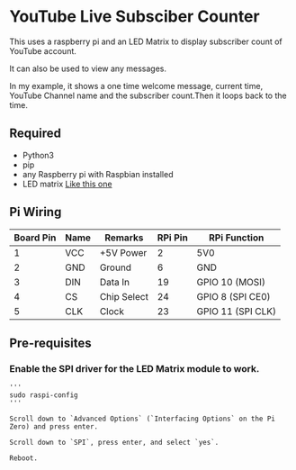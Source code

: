 # YouTube Live Subsciber Counter 
This uses a raspberry pi and an LED Matrix to display subscriber count of YouTube account. 

It can also be used to view any messages.

In my example, it shows a one time welcome message, current time, YouTube Channel name and the subscriber count.Then it loops back to the time. 

## Required 
+ Python3
+ pip
+ any Raspberry pi with Raspbian installed
+ LED matrix [Like this one](https://www.amazon.com/HiLetgo-MAX7219-Arduino-Microcontroller-Display/dp/B07FFV537V?ref_=ast_sto_dp)

## Pi Wiring
 
| Board Pin	| Name	| Remarks	|RPi Pin |	RPi Function
|-----|------|------| -----|-----|
|1	|VCC	|+5V Power	|2	|5V0
|2	|GND	|Ground	|6	|GND
|3	|DIN	|Data In	|19	|GPIO 10 (MOSI)
|4	|CS	|Chip Select	|24	|GPIO 8 (SPI CE0)
|5	|CLK	|Clock	|23	|GPIO 11 (SPI CLK)

## Pre-requisites

### Enable the SPI driver for the LED Matrix module to work.
	'''
	sudo raspi-config
	'''

	Scroll down to `Advanced Options` (`Interfacing Options` on the Pi Zero) and press enter.

	Scroll down to `SPI`, press enter, and select `yes`.

	Reboot.


